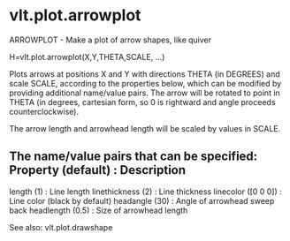 # vlt.plot.arrowplot

  ARROWPLOT - Make a plot of arrow shapes, like quiver
 
   H=vlt.plot.arrowplot(X,Y,THETA,SCALE, ...)
 
   Plots arrows at positions X and Y with directions
   THETA (in DEGREES) and scale SCALE, according to the
   properties below, which can be modified by providing
   additional name/value pairs.  The arrow will be rotated to
   point in THETA (in degrees, cartesian form, so
   0 is rightward and angle proceeds counterclockwise).
 
   The arrow length and arrowhead length will be scaled by
   values in SCALE.
 
   The name/value pairs that can be specified:
   Property (default)       : Description
   -------------------------------------------------------
   length (1)               : Line length
   linethickness (2)        : Line thickness
   linecolor ([0 0 0])      : Line color (black by default)
   headangle (30)           : Angle of arrowhead sweep back
   headlength (0.5)         : Size of arrowhead length
   
   See also: vlt.plot.drawshape
